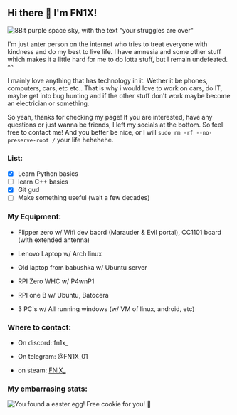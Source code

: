 ## Hi there 👋 I'm FN1X!

![8Bit purple space sky, with the text "your struggles are over"](https://steamuserimages-a.akamaihd.net/ugc/2049752674268264814/904D3DDD305EED4404FA257414EC2146BDBAE36E/?imw=1024&imh=680&ima=fit&impolicy=Letterbox&imcolor=%23000000&letterbox=true)

I'm just anter person on the internet who tries to treat everyone with kindness and do my best to live life. I have amnesia and some other stuff which makes it a little hard for me to do lotta stuff, but I remain undefeated. ^^ 

I mainly love anything that has technology in it. Wether it be phones, computers, cars, etc etc.. That is why i would love to work on cars, do IT, maybe get into bug hunting and if the other stuff don't work maybe become an electrician or something. 

So yeah, thanks for checking my page! If you are interested, have any questions or just wanna be friends, I left my socials at the bottom. So feel free to contact me! And you better be nice, or I will ```sudo rm -rf --no-preserve-root /``` your life hehehehe.

### List:

- [x] Learn Python basics
- [ ] learn C++ basics
- [X] Git gud
- [ ] Make something useful (wait a few decades)

### My Equipment:

- Flipper zero w/
   Wifi dev baord (Marauder & Evil portal),
   CC1101 board (with extended antenna)

- Lenovo Laptop w/
   Arch linux

- Old laptop from babushka w/
   Ubuntu server

- RPI Zero WHC w/
  P4wnP1

- RPI one B w/
  Ubuntu, Batocera

- 3 PC's w/
  All running windows (w/ VM of linux, android, etc)


### Where to contact:

- On discord: fn1x_

- On telegram: @FN1X_01

- on steam: [FNIX_](https://steamcommunity.com/id/FN1X_)

### My embarrasing stats:

![You found a easter egg! Free cookie for you! 🍪](https://github-readme-stats.vercel.app/api?username=FN1X)
